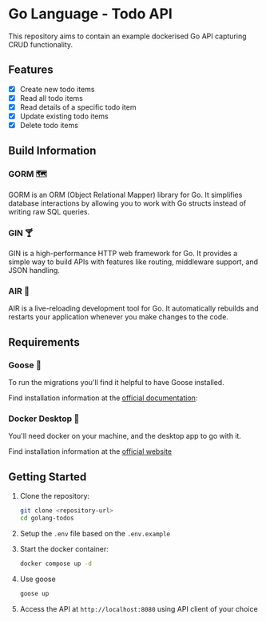# Go Language - Todo API

This repository aims to contain an example dockerised Go API capturing CRUD functionality.

## Features
- [X] Create new todo items
- [X] Read all todo items
- [X] Read details of a specific todo item
- [X] Update existing todo items
- [X] Delete todo items

## Build Information

### GORM 🗺️
GORM is an ORM (Object Relational Mapper) library for Go. It simplifies database interactions by allowing you to work with Go structs instead of writing raw SQL queries.

### GIN 🍸
GIN is a high-performance HTTP web framework for Go. It provides a simple way to build APIs with features like routing, middleware support, and JSON handling.

### AIR 💨
AIR is a live-reloading development tool for Go. It automatically rebuilds and restarts your application whenever you make changes to the code.

## Requirements

### Goose 🪿

To run the migrations you'll find it helpful to have Goose installed.

Find installation information at the [official documentation](https://pressly.github.io/goose/documentation/cli-commands/):

### Docker Desktop 🐳

You'll need docker on your machine, and the desktop app to go with it.

Find installation information at the [official website](https://www.docker.com/products/docker-desktop/)

## Getting Started
1. Clone the repository:
   ```bash
   git clone <repository-url>
   cd golang-todos
   ```

2. Setup the `.env` file based on the `.env.example`

3. Start the docker container:
   ```bash
   docker compose up -d
   ```

4. Use goose
   ```bash
   goose up
   ```

4. Access the API at `http://localhost:8080` using API client of your choice

